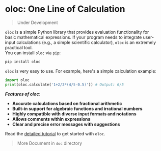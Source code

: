 # oloc: One Line of Calculation

> Under Development  

`oloc` is a simple Python library that provides evaluation functionality for basic mathematical expressions. If your program needs to integrate user-input calculations (e.g., a simple scientific calculator), `oloc` is an extremely practical tool.  
You can install `oloc` via `pip`:  

```bash
pip install oloc
```

`oloc` is very easy to use. For example, here's a simple calculation example:  

```python
import oloc
print(oloc.calculate('1+2/3*(4/5-0.5)')) # Output: 6/5
```

***Features of oloc***:  
- **Accurate calculations based on fractional arithmetic** 
- **Built-in support for algebraic functions and irrational numbers**  
- **Highly compatible with diverse input formats and notations**  
- **Allows comments within expressions**  
- **Clear and precise error messages with suggestions**  

Read the [detailed tutorial](doc/en/README.md) to get started with `oloc`.  
> More Document in `doc` directory  
